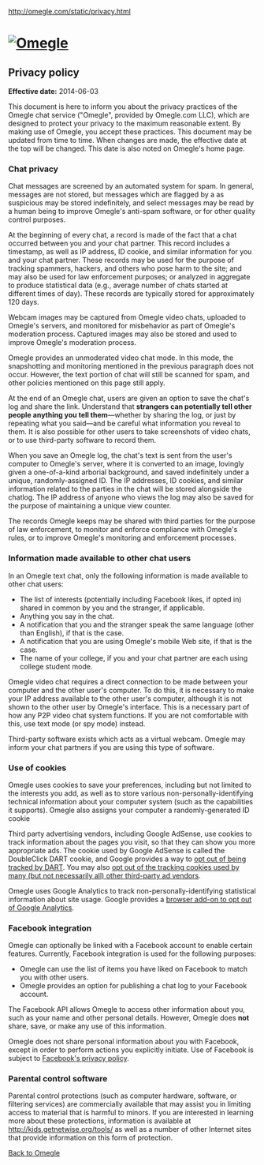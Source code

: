 http://omegle.com/static/privacy.html

[![Omegle](/static/logo.png)](http://omegle.com/)
=================================================

Privacy policy
--------------

**Effective date:** 2014-06-03

This document is here to inform you about the privacy practices of the Omegle chat service ("Omegle", provided by Omegle.com LLC), which are designed to protect your privacy to the maximum reasonable extent. By making use of Omegle, you accept these practices. This document may be updated from time to time. When changes are made, the effective date at the top will be changed. This date is also noted on Omegle's home page.

### Chat privacy

Chat messages are screened by an automated system for spam. In general, messages are not stored, but messages which are flagged by a as suspicious may be stored indefinitely, and select messages may be read by a human being to improve Omegle's anti-spam software, or for other quality control purposes.

At the beginning of every chat, a record is made of the fact that a chat occurred between you and your chat partner. This record includes a timestamp, as well as IP address, ID cookie, and similar information for you and your chat partner. These records may be used for the purpose of tracking spammers, hackers, and others who pose harm to the site; and may also be used for law enforcement purposes; or analyzed in aggregate to produce statistical data (e.g., average number of chats started at different times of day). These records are typically stored for approximately 120 days.

Webcam images may be captured from Omegle video chats, uploaded to Omegle's servers, and monitored for misbehavior as part of Omegle's moderation process. Captured images may also be stored and used to improve Omegle's moderation process.

Omegle provides an unmoderated video chat mode. In this mode, the snapshotting and monitoring mentioned in the previous paragraph does not occur. However, the text portion of chat will still be scanned for spam, and other policies mentioned on this page still apply.

At the end of an Omegle chat, users are given an option to save the chat's log and share the link. Understand that **strangers can potentially tell other people anything you tell them**—whether by sharing the log, or just by repeating what you said—and be careful what information you reveal to them. It is also possible for other users to take screenshots of video chats, or to use third-party software to record them.

When you save an Omegle log, the chat's text is sent from the user's computer to Omegle's server, where it is converted to an image, lovingly given a one-of-a-kind arborial background, and saved indefinitely under a unique, randomly-assigned ID. The IP addresses, ID cookies, and similar information related to the parties in the chat will be stored alongside the chatlog. The IP address of anyone who views the log may also be saved for the purpose of maintaining a unique view counter.

The records Omegle keeps may be shared with third parties for the purpose of law enforcement, to monitor and enforce compliance with Omegle's rules, or to improve Omegle's monitoring and enforcement processes.

### Information made available to other chat users

In an Omegle text chat, only the following information is made available to other chat users:

-   The list of interests (potentially including Facebook likes, if opted in) shared in common by you and the stranger, if applicable.
-   Anything you say in the chat.
-   A notification that you and the stranger speak the same language (other than English), if that is the case.
-   A notification that you are using Omegle's mobile Web site, if that is the case.
-   The name of your college, if you and your chat partner are each using college student mode.

Omegle video chat requires a direct connection to be made between your computer and the other user's computer. To do this, it is necessary to make your IP address available to the other user's computer, although it is not shown to the other user by Omegle's interface. This is a necessary part of how any P2P video chat system functions. If you are not comfortable with this, use text mode (or spy mode) instead.

Third-party software exists which acts as a virtual webcam. Omegle may inform your chat partners if you are using this type of software.

### Use of cookies

Omegle uses cookies to save your preferences, including but not limited to the interests you add, as well as to store various non-personally-identifying technical information about your computer system (such as the capabilities it supports). Omegle also assigns your computer a randomly-generated ID cookie

Third party advertising vendors, including Google AdSense, use cookies to track information about the pages you visit, so that they can show you more appropriate ads. The cookie used by Google AdSense is called the DoubleClick DART cookie, and Google provides a way to [opt out of being tracked by DART](http://www.google.com/policies/privacy/ads/#toc-optout). You may also [opt out of the tracking cookies used by many (but not necessarily all) other third-party ad vendors](http://www.networkadvertising.org/managing/opt_out.asp).

Omegle uses Google Analytics to track non-personally-identifying statistical information about site usage. Google provides a [browser add-on to opt out of Google Analytics](http://tools.google.com/dlpage/gaoptout?hl=en).

### Facebook integration

Omegle can optionally be linked with a Facebook account to enable certain features. Currently, Facebook integration is used for the following purposes:

-   Omegle can use the list of items you have liked on Facebook to match you with other users.
-   Omegle provides an option for publishing a chat log to your Facebook account.

The Facebook API allows Omegle to access other information about you, such as your name and other personal details. However, Omegle does **not** share, save, or make any use of this information.

Omegle does not share personal information about you with Facebook, except in order to perform actions you explicitly initiate. Use of Facebook is subject to [Facebook's privacy policy](https://www.facebook.com/about/privacy/).

### Parental control software

Parental control protections (such as computer hardware, software, or filtering services) are commercially available that may assist you in limiting access to material that is harmful to minors. If you are interested in learning more about these protections, information is available at <http://kids.getnetwise.org/tools/> as well as a number of other Internet sites that provide information on this form of protection.

[Back to Omegle](http://omegle.com/)

